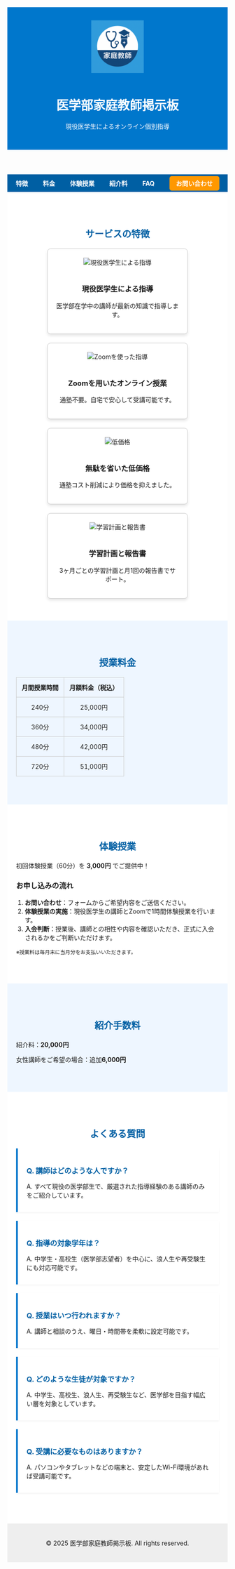 <!DOCTYPE html>
<html lang="ja">
<head>
  <meta charset="UTF-8" />
  <meta name="viewport" content="width=device-width, initial-scale=1">
  <title>医学部家庭教師掲示板</title>
  <link rel="icon" type="image/png" href="favicon.png">
  <style>
    <meta name="google-site-verification" content="aJMFhi2usWxIaSwBxkx3q_ppR0gq9APX4zNqL0xaqFk" />
    body {
      font-family: "Helvetica Neue", sans-serif;
      margin: 0;
      background-color: #f5f9ff;
      color: #333;
      line-height: 1.8;
      font-size: 16px;
    }
    header {
      background-color: #0077cc;
      color: white;
      padding: 30px 20px;
      text-align: center;
    }
    header img {
      height: 120px;
      margin-bottom: 10px;
    }
    nav {
      background-color: #005fa3;
      text-align: center;
      padding: 10px 0;
    }
    nav a {
      color: white;
      text-decoration: none;
      margin: 0 15px;
      font-weight: bold;
    }
    nav a.contact-btn {
      background-color: #ff9800;
      color: white;
      padding: 8px 15px;
      border-radius: 5px;
      margin-left: 15px;
    }
    section {
      padding: 50px 20px;
      max-width: 1000px;
      margin: auto;
    }
    section:nth-child(even) {
      background-color: #ffffff;
    }
    section:nth-child(odd) {
      background-color: #eef6ff;
    }
    h2 {
      color: #005fa3;
      margin-bottom: 20px;
      text-align: center;
    }
    .feature-cards {
      display: flex;
      flex-wrap: wrap;
      gap: 20px;
      justify-content: center;
    }
    .card {
      background-color: #ffffff;
      border: 1px solid #ccc;
      border-radius: 8px;
      width: 280px;
      padding: 20px;
      text-align: center;
      box-shadow: 0 4px 6px rgba(0, 0, 0, 0.1);
    }
    .card img {
      width: 80px;
      height: 80px;
      margin-bottom: 15px;
    }
    .pricing-table {
      width: 100%;
      border-collapse: collapse;
    }
    .pricing-table th, .pricing-table td {
      border: 1px solid #ccc;
      padding: 12px;
      text-align: center;
    }
    .faq-item {
      background-color: #fff;
      border-left: 4px solid #0077cc;
      padding: 15px 20px;
      margin-bottom: 20px;
      box-shadow: 0 2px 4px rgba(0,0,0,0.05);
    }
    .faq-item h3 {
      color: #005fa3;
      margin-bottom: 8px;
    }
    ol {
      padding-left: 20px;
    }
    .footer {
      background-color: #eee;
      text-align: center;
      padding: 20px;
      font-size: 14px;
    }
  </style>
</head>
<body>
  <header>
    <img src="header_logo.png" alt="医学部家庭教師ロゴ">
    <h1>医学部家庭教師掲示板</h1>
    <p>現役医学生によるオンライン個別指導</p>
  </header>

  <nav>
    <a href="#features">特徴</a>
    <a href="#pricing">料金</a>
    <a href="#trial">体験授業</a>
    <a href="#fee">紹介料</a>
    <a href="#faq">FAQ</a>
    <a href="https://docs.google.com/forms/d/1E_0jZ8WJGoaDiQ-1AeJqaRTRzUhMERLDmSPKXQ-YYuk/viewform" target="_blank" rel="noopener noreferrer" class="contact-btn">お問い合わせ</a>
  </nav>

  <section id="features">
    <h2>サービスの特徴</h2>
    <div class="feature-cards">
      <div class="card">
        <img src="https://img.icons8.com/fluency/96/medical-doctor.png" alt="現役医学生による指導">
        <h3>現役医学生による指導</h3>
        <p>医学部在学中の講師が最新の知識で指導します。</p>
      </div>
      <div class="card">
        <img src="https://img.icons8.com/fluency/96/video-call.png" alt="Zoomを使った指導">
        <h3>Zoomを用いたオンライン授業</h3>
        <p>通塾不要。自宅で安心して受講可能です。</p>
      </div>
      <div class="card">
        <img src="https://img.icons8.com/fluency/96/money.png" alt="低価格">
        <h3>無駄を省いた低価格</h3>
        <p>通塾コスト削減により価格を抑えました。</p>
      </div>
      <div class="card">
        <img src="https://img.icons8.com/fluency/96/task.png" alt="学習計画と報告書">
        <h3>学習計画と報告書</h3>
        <p>3ヶ月ごとの学習計画と月1回の報告書でサポート。</p>
      </div>
    </div>
  </section>

  <section id="pricing">
    <h2>授業料金</h2>
    <table class="pricing-table">
      <tr><th>月間授業時間</th><th>月額料金（税込）</th></tr>
      <tr><td>240分</td><td>25,000円</td></tr>
      <tr><td>360分</td><td>34,000円</td></tr>
      <tr><td>480分</td><td>42,000円</td></tr>
      <tr><td>720分</td><td>51,000円</td></tr>
    </table>
  </section>

  <section id="trial">
    <h2>体験授業</h2>
    <p>初回体験授業（60分）を <strong>3,000円</strong> でご提供中！</p>
    <h3>お申し込みの流れ</h3>
    <ol>
      <li><strong>お問い合わせ</strong>：フォームからご希望内容をご送信ください。</li>
      <li><strong>体験授業の実施</strong>：現役医学生の講師とZoomで1時間体験授業を行います。</li>
      <li><strong>入会判断</strong>：授業後、講師との相性や内容を確認いただき、正式に入会されるかをご判断いただけます。</li>
    </ol>
    <p><small>※授業料は毎月末に当月分をお支払いいただきます。</small></p>
  </section>

  <section id="fee">
    <h2>紹介手数料</h2>
    <p>紹介料：<strong>20,000円</strong></p>
    <p>女性講師をご希望の場合：追加<strong>6,000円</strong></p>
  </section>

  <section id="faq">
    <h2>よくある質問</h2>
    <div class="faq-item">
      <h3>Q. 講師はどのような人ですか？</h3>
      <p>A. すべて現役の医学部生で、厳選された指導経験のある講師のみをご紹介しています。</p>
    </div>
    <div class="faq-item">
      <h3>Q. 指導の対象学年は？</h3>
      <p>A. 中学生・高校生（医学部志望者）を中心に、浪人生や再受験生にも対応可能です。</p>
    </div>
    <div class="faq-item">
      <h3>Q. 授業はいつ行われますか？</h3>
      <p>A. 講師と相談のうえ、曜日・時間帯を柔軟に設定可能です。</p>
    </div>
    <div class="faq-item">
      <h3>Q. どのような生徒が対象ですか？</h3>
      <p>A. 中学生、高校生、浪人生、再受験生など、医学部を目指す幅広い層を対象としています。</p>
    </div>
    <div class="faq-item">
      <h3>Q. 受講に必要なものはありますか？</h3>
      <p>A. パソコンやタブレットなどの端末と、安定したWi-Fi環境があれば受講可能です。</p>
    </div>
  </section>

  <div class="footer">
    <p>&copy; 2025 医学部家庭教師掲示板. All rights reserved.</p>
  </div>
</body>
</html>
